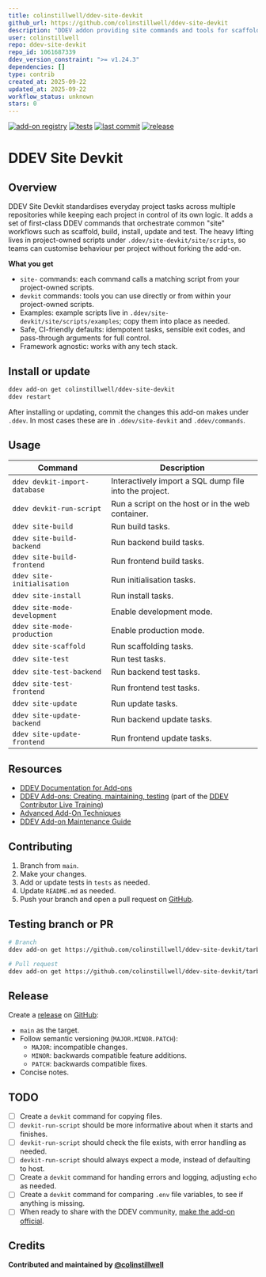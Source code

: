 ```yaml
---
title: colinstillwell/ddev-site-devkit
github_url: https://github.com/colinstillwell/ddev-site-devkit
description: "DDEV addon providing site commands and tools for scaffolding, building, installing, updating and testing projects."
user: colinstillwell
repo: ddev-site-devkit
repo_id: 1061687339
ddev_version_constraint: ">= v1.24.3"
dependencies: []
type: contrib
created_at: 2025-09-22
updated_at: 2025-09-22
workflow_status: unknown
stars: 0
---
```


[![add-on registry](https://img.shields.io/badge/DDEV-Add--on_Registry-blue)](https://addons.ddev.com)
[![tests](https://github.com/colinstillwell/ddev-site-devkit/actions/workflows/tests.yml/badge.svg?branch=main)](https://github.com/colinstillwell/ddev-site-devkit/actions/workflows/tests.yml?query=branch%3Amain)
[![last commit](https://img.shields.io/github/last-commit/colinstillwell/ddev-site-devkit)](https://github.com/colinstillwell/ddev-site-devkit/commits)
[![release](https://img.shields.io/github/v/release/colinstillwell/ddev-site-devkit)](https://github.com/colinstillwell/ddev-site-devkit/releases/latest)

# DDEV Site Devkit

## Overview

DDEV Site Devkit standardises everyday project tasks across multiple repositories while keeping each project in control of its own logic. It adds a set of first-class DDEV commands that orchestrate common "site" workflows such as scaffold, build, install, update and test. The heavy lifting lives in project-owned scripts under `.ddev/site-devkit/site/scripts`, so teams can customise behaviour per project without forking the add-on.

**What you get**
* `site-` commands: each command calls a matching script from your project-owned scripts.
* `devkit` commands: tools you can use directly or from within your project-owned scripts.
* Examples: example scripts live in `.ddev/site-devkit/site/scripts/examples`; copy them into place as needed.
* Safe, CI-friendly defaults: idempotent tasks, sensible exit codes, and pass-through arguments for full control.
* Framework agnostic: works with any tech stack.

## Install or update

```bash
ddev add-on get colinstillwell/ddev-site-devkit
ddev restart
```

After installing or updating, commit the changes this add-on makes under `.ddev`. In most cases these are in `.ddev/site-devkit` and `.ddev/commands`.

## Usage

| Command | Description |
| ------- | ----------- |
| `ddev devkit-import-database` | Interactively import a SQL dump file into the project. |
| `ddev devkit-run-script` | Run a script on the host or in the web container. |
| `ddev site-build` | Run build tasks. |
| `ddev site-build-backend` | Run backend build tasks. |
| `ddev site-build-frontend` | Run frontend build tasks. |
| `ddev site-initialisation` | Run initialisation tasks. |
| `ddev site-install` | Run install tasks. |
| `ddev site-mode-development` | Enable development mode. |
| `ddev site-mode-production` | Enable production mode. |
| `ddev site-scaffold` | Run scaffolding tasks. |
| `ddev site-test` | Run test tasks. |
| `ddev site-test-backend` | Run backend test tasks. |
| `ddev site-test-frontend` | Run frontend test tasks. |
| `ddev site-update` | Run update tasks. |
| `ddev site-update-backend` | Run backend update tasks. |
| `ddev site-update-frontend` | Run frontend update tasks. |

## Resources

* [DDEV Documentation for Add-ons](https://ddev.readthedocs.io/en/stable/users/extend/additional-services/)
* [DDEV Add-ons: Creating, maintaining, testing](https://www.youtube.com/watch?v=TmXqQe48iqE) (part of the [DDEV Contributor Live Training](https://ddev.com/blog/contributor-training))
* [Advanced Add-On Techniques](https://ddev.com/blog/advanced-add-on-contributor-training/)
* [DDEV Add-on Maintenance Guide](https://ddev.com/blog/ddev-add-on-maintenance-guide/)

## Contributing

1. Branch from `main`.
2. Make your changes.
3. Add or update tests in `tests` as needed.
4. Update `README.md` as needed.
5. Push your branch and open a pull request on [GitHub](https://github.com/colinstillwell/ddev-site-devkit).

## Testing branch or PR

```bash
# Branch
ddev add-on get https://github.com/colinstillwell/ddev-site-devkit/tarball/<branch>

# Pull request
ddev add-on get https://github.com/colinstillwell/ddev-site-devkit/tarball/refs/pull/<pr-number>/head
```

## Release

Create a [release](https://docs.github.com/en/repositories/releasing-projects-on-github/managing-releases-in-a-repository) on [GitHub](https://github.com/colinstillwell/ddev-site-devkit):
* `main` as the target.
* Follow semantic versioning (`MAJOR.MINOR.PATCH`):
  * `MAJOR`: incompatible changes.
  * `MINOR`: backwards compatible feature additions.
  * `PATCH`: backwards compatible fixes.
* Concise notes.

## TODO
* [ ] Create a `devkit` command for copying files.
* [ ] `devkit-run-script` should be more informative about when it starts and finishes.
* [ ] `devkit-run-script` should check the file exists, with error handling as needed.
* [ ] `devkit-run-script` should always expect a mode, instead of defaulting to host.
* [ ] Create a `devkit` command for handing errors and logging, adjusting `echo` as needed.
* [ ] Create a `devkit` command for comparing `.env` file variables, to see if anything is missing.
* [ ] When ready to share with the DDEV community, [make the add-on official](https://docs.ddev.com/en/stable/users/extend/creating-add-ons/#making-it-official).

## Credits

**Contributed and maintained by [@colinstillwell](https://github.com/colinstillwell)**
